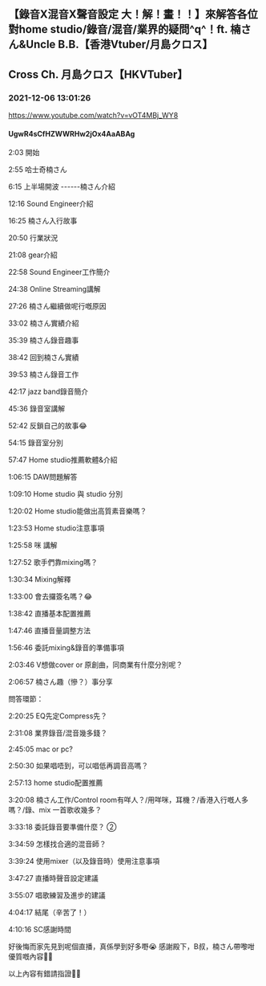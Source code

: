 ## 【錄音X混音X聲音設定 大！解！畫！！】來解答各位對home studio/錄音/混音/業界的疑問^q^！ft. 楠さん&Uncle B.B.【香港Vtuber/月島クロス】
## Cross Ch. 月島クロス【HKVTuber】
### 2021-12-06 13:01:26
https://www.youtube.com/watch?v=vOT4MBj_WY8
#### UgwR4sCfHZWWRHw2jOx4AaABAg
2:03 開始

2:55 哈士奇楠さん

6:15 上半場開波 ------楠さん介紹

12:16 Sound Engineer介紹

16:25 楠さん入行故事

20:50 行業狀況

21:08 gear介紹

22:58 Sound Engineer工作簡介

24:38 Online Streaming講解

27:26 楠さん繼續做呢行嘅原因

33:02 楠さん實績介紹

35:39 楠さん錄音趣事

38:42 回到楠さん實績

39:53 楠さん錄音工作

42:17 jazz band錄音簡介

45:36 錄音室講解

52:42 反鎖自己的故事😂

54:15 錄音室分別

57:47 Home studio推薦軟體&介紹

1:06:15 DAW問題解答

1:09:10 Home studio 與 studio 分別

1:20:02 Home studio能做出高質素音樂嗎？

1:23:53 Home studio注意事項

1:25:58 咪 講解

1:27:52 歌手們靠mixing嗎？

1:30:34 Mixing解釋

1:33:00 會去攞簽名嗎？😂

1:38:42 直播基本配置推薦

1:47:46 直播音量調整方法

1:56:46 委託mixing&錄音的準備事項

2:03:46 V想做cover or 原創曲，同商業有什麼分別呢？

2:06:57 楠さん趣（慘？）事分享

問答環節：

2:20:25 EQ先定Compress先？

2:31:08 業界錄音/混音幾多錢？

2:45:05 mac or pc?

2:50:30 如果唱唔到，可以唱低再調音高嗎？

2:57:13 home studio配置推薦 

3:20:08 楠さん工作/Control room有咩人？/用咩咪，耳機？/香港入行嘅人多嗎？/錄、mix 一首歌收幾多？

3:33:18 委託錄音要準備什麼？ ②

3:34:59 怎樣找合適的混音師？

3:39:24 使用mixer（以及錄音時）使用注意事項

3:47:27 直播時聲音設定建議

3:55:07 唱歌練習及進步的建議

4:04:17 結尾（辛苦了！）

4:10:16 SC感謝時間



好後悔而家先見到呢個直播，真係學到好多嘢😭 感謝殿下，B叔，楠さん帶嚟咁優質嘅內容🙏🏻 



以上內容有錯請指證🙏🏻

